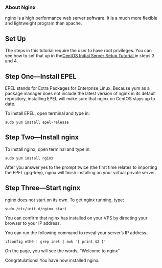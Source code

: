 ### About Nginx

nginx is a high performance web server software. It is a much more flexible and lightweight program than apache.

## Set Up

The steps in this tutorial require the user to have root privileges. You can see how to set that up in the[CentOS Initial Server Setup Tutorial ](https://www.digitalocean.com/community/articles/initial-server-setup-with-centos-6)in steps 3 and 4.

## Step One—Install EPEL

EPEL stands for Extra Packages for Enterprise Linux. Because yum as a package manager does not include the latest version of nginx in its default repository, installing EPEL will make sure that nginx on CentOS stays up to date.

To install EPEL, open terminal and type in:

```
sudo yum install epel-release
```

## Step Two—Install nginx

To install nginx, open terminal and type in:

```
sudo yum install nginx
```

After you answer yes to the prompt twice (the first time relates to importing the EPEL gpg-key), nginx will finish installing on your virtual private server.

## Step Three—Start nginx

nginx does not start on its own. To get nginx running, type:

```
sudo /etc/init.d/nginx start
```

You can confirm that nginx has installed on your VPS by directing your browser to your IP address.

You can run the following command to reveal your server’s IP address.

```
ifconfig eth0 | grep inet | awk '{ print $2 }'
```

On the page, you will see the words, “Welcome to nginx”

Congratulations! You have now installed nginx.